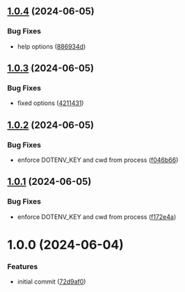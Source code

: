 ## [1.0.4](https://github.com/acadevmy/dotenv2shell/compare/v1.0.3...v1.0.4) (2024-06-05)


### Bug Fixes

* help options ([886934d](https://github.com/acadevmy/dotenv2shell/commit/886934d88f382fa1a0bbd1401dee8d23c6225341))

## [1.0.3](https://github.com/acadevmy/dotenv2shell/compare/v1.0.2...v1.0.3) (2024-06-05)


### Bug Fixes

* fixed options ([4211431](https://github.com/acadevmy/dotenv2shell/commit/421143199fb77e48bb4b2860935cf7ecae513a93))

## [1.0.2](https://github.com/acadevmy/dotenv2shell/compare/v1.0.1...v1.0.2) (2024-06-05)


### Bug Fixes

* enforce DOTENV_KEY and cwd from process ([f046b66](https://github.com/acadevmy/dotenv2shell/commit/f046b66cb8ac124cdf2684514d7968982f658bfa))

## [1.0.1](https://github.com/acadevmy/dotenv2shell/compare/v1.0.0...v1.0.1) (2024-06-05)


### Bug Fixes

* enforce DOTENV_KEY and cwd from process ([f172e4a](https://github.com/acadevmy/dotenv2shell/commit/f172e4a056a07b9066707308e6d56c37b4b3f4f5))

# 1.0.0 (2024-06-04)


### Features

* initial commit ([72d9af0](https://github.com/acadevmy/dotenv2shell/commit/72d9af09c9165ec434f4a6128c09a7b09195ebfa))
